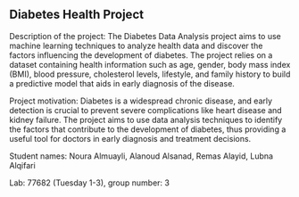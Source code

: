 Diabetes Health Project
-----------------------------------------------------------------------------------------------------------------------------------------------------------------------
Description of the project: The Diabetes Data Analysis project aims to use machine learning techniques to analyze health data and discover the factors influencing the development of diabetes. The project relies on a dataset containing health information such as age, gender, body mass index (BMI), blood pressure, cholesterol levels, lifestyle, and family history to build a predictive model that aids in early diagnosis of the disease.

Project motivation: Diabetes is a widespread chronic disease, and early detection is crucial to prevent severe complications like heart disease and kidney failure. The project aims to use data analysis techniques to identify the factors that contribute to the development of diabetes, thus providing a useful tool for doctors in early diagnosis and treatment decisions.


Student names: Noura Almuayli, Alanoud Alsanad, Remas Alayid, Lubna Alqifari

Lab: 77682 (Tuesday 1-3), group number: 3
